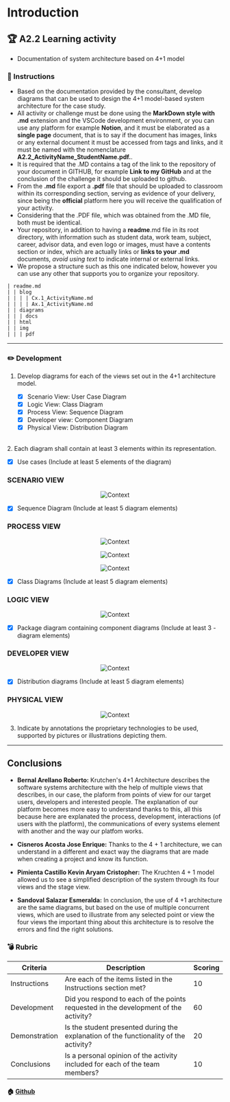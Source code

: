 # Introduction

## :trophy: A2.2 Learning activity

- Documentation of system architecture based on 4+1 model

### :blue_book: Instructions

 - Based on the documentation provided by the consultant, develop diagrams that can be used to design the 4+1 model-based system architecture for the case study.
 - All activity or challenge must be done using the **MarkDown style with .md** extension and the VSCode development environment, or you can use any platform for example **Notion**, and it must be elaborated as a **single page** document, that is to say if the document has images, links or any external document it must be accessed from tags and links, and it must be named with the nomenclature **A2.2_ActivityName_StudentName.pdf.**.
- It is required that the .MD contains a tag of the link to the repository of your document in GITHUB, for example **Link to my GitHub** and at the conclusion of the challenge it should be uploaded to github.
- From the **.md** file export a **.pdf** file that should be uploaded to classroom within its corresponding section, serving as evidence of your delivery, since being the **official** platform here you will receive the qualification of your activity.
- Considering that the .PDF file, which was obtained from the .MD file, both must be identical.
- Your repository, in addition to having a **readme**.md file in its root directory, with information such as student data, work team, subject, career, advisor data, and even logo or images, must have a contents section or index, which are actually links or **links to your .md** documents, _avoid using text_ to indicate internal or external links.
- We propose a structure such as this one indicated below, however you can use any other that supports you to organize your repository.

```
| readme.md
| | blog
| | | | Cx.1_ActivityName.md
| | | | Ax.1_ActivityName.md
| | diagrams
| | | docs
| | html
| | img
| | | pdf    
```
___

### :pencil2: Development

1. Develop diagrams for each of the views set out in the 4+1 architecture model.

    - [x] Scenario View: User Case Diagram
    - [x] Logic View: Class Diagram
    - [x] Process View: Sequence Diagram
    - [x] Developer view: Component Diagram
    - [x] Physical View: Distribution Diagram
<br />
2. Each diagram shall contain at least 3 elements within its representation.

   - [x] Use cases (Include at least 5 elements of the diagram)
    
### SCENARIO VIEW
   <p align="center">
    <img alt="Context" src="https://raw.githubusercontent.com/esmeralda0sandoval/analisis_avanzado2021/main/Diagramas/A22UseCasesDiagram.drawio.png">
</p>

   - [x] Sequence Diagram (Include at least 5 diagram elements)
   ### PROCESS VIEW
 <p align="center">
    <img alt="Context" src="https://raw.githubusercontent.com/esmeralda0sandoval/analisis_avanzado2021/main/Diagramas/A22Create.drawio.png">
</p>
<p align="center">
    <img alt="Context" src="https://raw.githubusercontent.com/esmeralda0sandoval/analisis_avanzado2021/main/Diagramas/A22Login.drawio.png">
</p>
<p align="center">
    <img alt="Context" src="https://raw.githubusercontent.com/esmeralda0sandoval/analisis_avanzado2021/main/Diagramas/A22SequenceDiagram_SearchFile.drawio.png">
</p>

   - [x] Class Diagrams (Include at least 5 diagram elements)
### LOGIC VIEW
 <p align="center">
    <img alt="Context" src="https://raw.githubusercontent.com/esmeralda0sandoval/analisis_avanzado2021/main/Diagramas/A22ClassDiagram.drawio.png">
</p>
   
   - [x] Package diagram containing component diagrams (Include at least 3 - diagram elements)
### DEVELOPER VIEW
 <p align="center">
    <img alt="Context" src="https://raw.githubusercontent.com/esmeralda0sandoval/analisis_avanzado2021/main/Diagramas/A22ComponentsDiagram.drawio.png">
</p>
   
   - [x] Distribution diagrams (Include at least 5 diagram elements)
### PHYSICAL VIEW
 <p align="center">
    <img alt="Context" src="https://raw.githubusercontent.com/esmeralda0sandoval/analisis_avanzado2021/main/Diagramas/A22_DistributionDiagram.png">
</p>


3. Indicate by annotations the proprietary technologies to be used, supported by pictures or illustrations depicting them.

___

## Conclusions 

*  **Bernal Arellano Roberto:**  Krutchen's 4+1 Architecture describes the software systems architecture with the help of multiple views that describes, in our case, the plaform from points of view for our target users, developers and interested people. The explanation of our platform becomes more easy to understand thanks to this, all this because here are explanated the process, development, interactions (of users with the platform), the communications of every systems element with another and the way our platfom works.
  
*  **Cisneros Acosta Jose Enrique:** Thanks to the 4 + 1 architecture, we can understand in a different and exact way the diagrams that are made when creating a project and know its function.
  
*  **Pimienta Castillo Kevin Aryam Cristopher:** The Kruchten 4 + 1 model allowed us to see a simplified description of the system through its four views and the stage view.

*  **Sandoval Salazar Esmeralda:**  In conclusion, the use of 4 +1 architecture are the same diagrams, but based on the use of multiple concurrent views, which are used to illustrate from any selected point or view the four views the important thing about this architecture is to resolve the errors and find the right solutions.

### :bomb: Rubric

| Criteria | Description | Scoring |
| ------------- | -------------------------------------------------------------------------------------------- | ------- |
| Instructions | Are each of the items listed in the Instructions section met?  | 10 | 
| Development | Did you respond to each of the points requested in the development of the activity?| 60 | 
| Demonstration | Is the student presented during the explanation of the functionality of the activity?  | 20 | 
| Conclusions | Is a personal opinion of the activity included for each of the team members? | 10 | 

#### :house: [Github](https://github.com/esmeralda0sandoval/analisis_avanzado2021/tree/main/Blog)